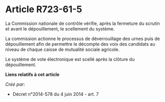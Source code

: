 # Article R723-61-5

La Commission nationale de contrôle vérifie, après la fermeture du scrutin et avant le dépouillement, le scellement du
système. 

La commission actionne le processus de déverrouillage des urnes puis de dépouillement afin de permettre le décompte des voix
des candidats au niveau de chaque caisse de mutualité sociale agricole. 

Le système de vote électronique est scellé après la clôture du dépouillement.

**Liens relatifs à cet article**

_Créé par_:

  - Décret n°2014-578 du 4 juin 2014 - art. 7
